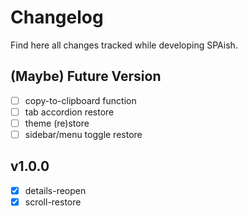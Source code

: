 # Changelog

Find here all changes tracked while developing SPAish.

## (Maybe) Future Version

- [ ] copy-to-clipboard function
- [ ] tab accordion restore
- [ ] theme (re)store
- [ ] sidebar/menu toggle restore

## v1.0.0

- [x] details-reopen
- [x] scroll-restore
